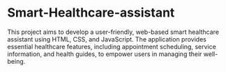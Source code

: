 # Smart-Healthcare-assistant
This project aims to develop a user-friendly, web-based smart healthcare assistant using HTML, CSS, and JavaScript. The application provides essential healthcare features, including appointment scheduling, service information, and health guides, to empower users in managing their well-being.
